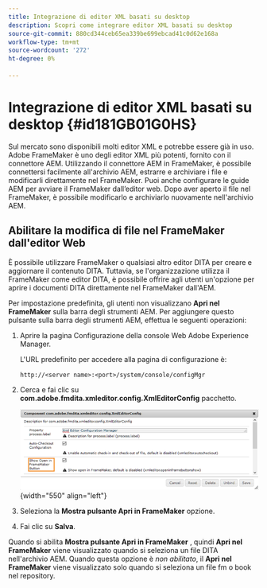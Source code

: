 ```yaml
---
title: Integrazione di editor XML basati su desktop
description: Scopri come integrare editor XML basati su desktop
source-git-commit: 880cd344ceb65ea339be699ebcad41c0d62e168a
workflow-type: tm+mt
source-wordcount: '272'
ht-degree: 0%

---
```


# Integrazione di editor XML basati su desktop {#id181GB01G0HS}

Sul mercato sono disponibili molti editor XML e potrebbe essere già in uso. Adobe FrameMaker è uno degli editor XML più potenti, fornito con il connettore AEM. Utilizzando il connettore AEM in FrameMaker, è possibile connettersi facilmente all&#39;archivio AEM, estrarre e archiviare i file e modificarli direttamente nel FrameMaker. Puoi anche configurare le guide AEM per avviare il FrameMaker dall’editor web. Dopo aver aperto il file nel FrameMaker, è possibile modificarlo e archiviarlo nuovamente nell&#39;archivio AEM.

## Abilitare la modifica di file nel FrameMaker dall&#39;editor Web

È possibile utilizzare FrameMaker o qualsiasi altro editor DITA per creare e aggiornare il contenuto DITA. Tuttavia, se l&#39;organizzazione utilizza il FrameMaker come editor DITA, è possibile offrire agli utenti un&#39;opzione per aprire i documenti DITA direttamente nel FrameMaker dall&#39;AEM.

Per impostazione predefinita, gli utenti non visualizzano **Apri nel FrameMaker** sulla barra degli strumenti AEM. Per aggiungere questo pulsante sulla barra degli strumenti AEM, effettua le seguenti operazioni:

1. Aprire la pagina Configurazione della console Web Adobe Experience Manager.

   L&#39;URL predefinito per accedere alla pagina di configurazione è:

   ```http
   http://<server name>:<port>/system/console/configMgr
   ```

1. Cerca e fai clic su **com.adobe.fmdita.xmleditor.config.XmlEditorConfig** pacchetto.

   ![](assets/open-in-fm-toolbar.png){width="550" align="left"}

1. Seleziona la **Mostra pulsante Apri in FrameMaker** opzione.

1. Fai clic su **Salva**.


Quando si abilita **Mostra pulsante Apri in FrameMaker** , quindi **Apri nel FrameMaker** viene visualizzato quando si seleziona un file DITA nell&#39;archivio AEM. Quando questa opzione è *non abilitato*, il **Apri nel FrameMaker** viene visualizzato solo quando si seleziona un file fm o book nel repository.
